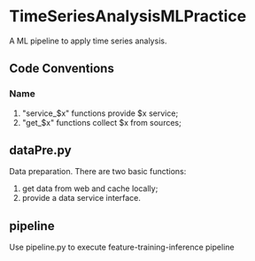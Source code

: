 # TimeSeriesAnalysisMLPractice
A ML pipeline to apply time series analysis.

## Code Conventions
### Name
1. "service_$x" functions provide $x service;
2. "get_$x" functions collect $x from sources;

## dataPre.py
Data preparation. There are two basic functions: 
1. get data from web and cache locally;
2. provide a data service interface.

##

## pipeline
Use pipeline.py to execute feature-training-inference pipeline
